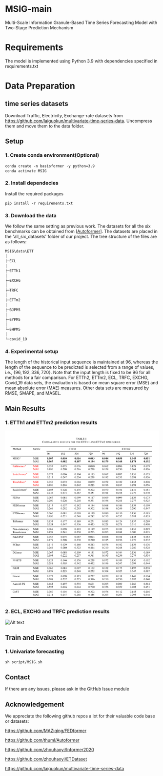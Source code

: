 # MSIG-main
Multi-Scale Information Granule-Based Time Series Forecasting Model with Two-Stage Prediction Mechanism
# Requirements
The model is implemented using Python 3.9 with dependencies specified in requirements.txt


# Data Preparation

## time series datasets

Download Traffic, Electricity, Exchange-rate datasets from https://github.com/laiguokun/multivariate-time-series-data. Uncompress them and move them to the data folder.

## Setup

### 1. Create conda environment(Optional)
```
conda create -n basisformer -y python=3.9 
conda activate MSIG
```

### 2. Install dependecies
Install the required packages
```
pip install -r requirements.txt
```

### 3. Download the data
We follow the same setting as previous work. The datasets for all the six benchmarks can be obtained from [[Autoformer](https://github.com/thuml/Autoformer)]. The datasets are placed in the 'all_six_datasets' folder of our project. The tree structure of the files are as follows:


```
MSIG\data\ETT
│
├─ECL
│
├─ETTh1
│
├─EXCHG
│
├─TRFC
│
├─ETTm2
│
├─BJPM5
│
├─SYPM5
│
└─SHPM5
│
└─covid_19
```

### 4. Experimental setup
The length of the historical input sequence is maintained at $96$, whereas the length of the sequence to be predicted is selected from a range of values, i.e., $\{96, 192, 336, 720\}$. Note that the input length is fixed to be 96 for all methods for a fair comparison. For ETTh2, ETTm2, ECL, TRFC, EXCHG, Covid_19 data sets, the evaluation is based on mean square error (MSE) and mean absolute error (MAE) measures. Other data sets are measured by RMSE, SMAPE, and MASEL.

## Main Results
### 1. ETTh1 and ETTm2 prediction results
![Alt text](img/ETTh1_and_ETTm2.png)

### 2. ECL, EXCHG and TRFC prediction results
![Alt text](img/ECL_and_EXCHG_TRFC.png)


## Train and Evaluates
### 1. Univariate forecasting
```
sh script/MSIG.sh
```

## Contact

If there are any issues, please ask in the GitHub Issue module

## Acknowledgement

We appreciate the following github repos a lot for their valuable code base or datasets:

https://github.com/MAZiqing/FEDformer

https://github.com/thuml/Autoformer

https://github.com/zhouhaoyi/Informer2020

https://github.com/zhouhaoyi/ETDataset

https://github.com/laiguokun/multivariate-time-series-data


